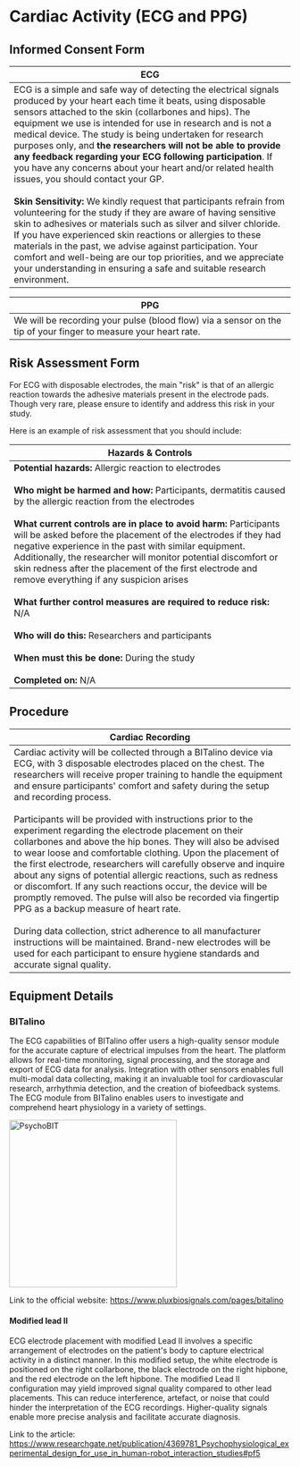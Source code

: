 # Cardiac Activity (ECG and PPG)

## Informed Consent Form

| ECG | 
| --- |
| ECG is a simple and safe way of detecting the electrical signals produced by your heart each time it beats, using disposable sensors attached to the skin (collarbones and hips). The equipment we use is intended for use in research and is not a medical device. The study is being undertaken for research purposes only, and **the researchers will not be able to provide any feedback regarding your ECG following participation**. If you have any concerns about your heart and/or related health issues, you should contact your GP. <br/><br/> **Skin Sensitivity:** We kindly request that participants refrain from volunteering for the study if they are aware of having sensitive skin to adhesives or materials such as silver and silver chloride. If you have experienced skin reactions or allergies to these materials in the past, we advise against participation. Your comfort and well-being are our top priorities, and we appreciate your understanding in ensuring a safe and suitable research environment. |

| PPG |
| --- |
| We will be recording your pulse (blood flow) via a sensor on the tip of your finger to measure your heart rate. |

## Risk Assessment Form

For ECG with disposable electrodes, the main "risk" is that of an allergic reaction towards the adhesive materials present in the electrode pads. Though very rare, please ensure to identify and address this risk in your study. 

Here is an example of risk assessment that you should include:

| Hazards & Controls | 
| --- |
| **Potential hazards:** Allergic reaction to electrodes <br/><br/> **Who might be harmed and how:** Participants, dermatitis caused by the allergic reaction from the electrodes <br/><br/> **What current controls are in place to avoid harm:** Participants will be asked before the placement of the electrodes if they had negative experience in the past with similar equipment. Additionally, the researcher will monitor potential discomfort or skin redness after the placement of the first electrode and remove everything if any suspicion arises <br/><br/> **What further control measures are required to reduce risk:** N/A <br/><br/> **Who will do this:** Researchers and participants <br/><br/> **When must this be done:** During the study <br/><br/> **Completed on:** N/A|

## Procedure

| Cardiac Recording | 
| --- |
| Cardiac activity will be collected through a BITalino device via ECG, with 3 disposable electrodes placed on the chest. The researchers will receive proper training to handle the equipment and ensure participants' comfort and safety during the setup and recording process.<br/><br/> Participants will be provided with instructions prior to the experiment regarding the electrode placement on their collarbones and above the hip bones. They will also be advised to wear loose and comfortable clothing. Upon the placement of the first electrode, researchers will carefully observe and inquire about any signs of potential allergic reactions, such as redness or discomfort. If any such reactions occur, the device will be promptly removed. The pulse will also be recorded via fingertip PPG as a backup measure of heart rate.<br/><br/> During data collection, strict adherence to all manufacturer instructions will be maintained. Brand-new electrodes will be used for each participant to ensure hygiene standards and accurate signal quality. |

## Equipment Details

### BITalino

The ECG capabilities of BITalino offer users a high-quality sensor module for the accurate capture of electrical impulses from the heart. The platform allows for real-time monitoring, signal processing, and the storage and export of ECG data for analysis. Integration with other sensors enables full multi-modal data collecting, making it an invaluable tool for cardiovascular research, arrhythmia detection, and the creation of biofeedback systems. The ECG module from BITalino enables users to investigate and comprehend heart physiology in a variety of settings.

<a href="https://www.pluxbiosignals.com/collections/bitalino/products/psychobit"><img src="https://www.pluxbiosignals.com/cdn/shop/products/bitalino-revolution-psychobit-bt.jpg" height="300" alt = "PsychoBIT"/></a>

Link to the official website: https://www.pluxbiosignals.com/pages/bitalino

#### Modified lead II 

ECG electrode placement with modified Lead II involves a specific arrangement of electrodes on the patient's body to capture electrical activity in a distinct manner. In this modified setup, the white electrode is positioned on the right collarbone, the black electrode on the right hipbone, and the red electrode on the left hipbone. The modified Lead II configuration may yield improved signal quality compared to other lead placements. This can reduce interference, artefact, or noise that could hinder the interpretation of the ECG recordings. Higher-quality signals enable more precise analysis and facilitate accurate diagnosis.

Link to the article: https://www.researchgate.net/publication/4369781_Psychophysiological_experimental_design_for_use_in_human-robot_interaction_studies#pf5




